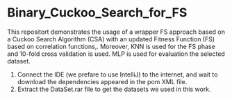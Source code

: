 # Binary_Cuckoo_Search_for_FS
This repositort demonstrates the usage of a wrapper FS approach based on a Cuckoo Search Algorithm (CSA) with an updated Fitness Function (FS) based on correlation functions,. Moreover, KNN is used for the FS phase and 10-fold cross validation is used. MLP is used for evaluation the selected dataset.
1) Connect the IDE (we prefare to use IntelliJ) to the internet, and wait to download the dependencies appeared in the pom XML file.
2) Extract the DataSet.rar file to get the datasets we used in this work.
